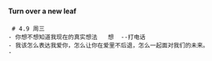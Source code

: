 #### Turn over a new leaf

```
 # 4.9 周三
- 你想不想知道我现在的真实想法   想  --打电话
- 我该怎么表达我爱你，怎么让你在爱里不后退，怎么一起面对我们的未来。
- 
```

